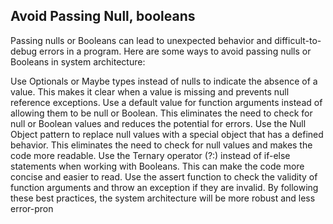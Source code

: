## Avoid Passing Null, booleans

Passing nulls or Booleans can lead to unexpected behavior and difficult-to-debug errors in a program. Here are some ways to avoid passing nulls or Booleans in system architecture:

Use Optionals or Maybe types instead of nulls to indicate the absence of a value. This makes it clear when a value is missing and prevents null reference exceptions.
Use a default value for function arguments instead of allowing them to be null or Boolean. This eliminates the need to check for null or Boolean values and reduces the potential for errors.
Use the Null Object pattern to replace null values with a special object that has a defined behavior. This eliminates the need to check for null values and makes the code more readable.
Use the Ternary operator (?:) instead of if-else statements when working with Booleans. This can make the code more concise and easier to read.
Use the assert function to check the validity of function arguments and throw an exception if they are invalid.
By following these best practices, the system architecture will be more robust and less error-pron
